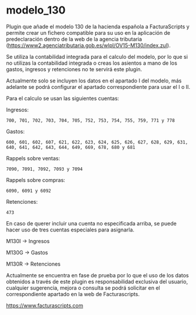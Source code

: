 # modelo_130
Plugin que añade el modelo 130 de la hacienda española a FacturaScripts y permite crear un fichero compatible para su uso en la aplicación
de predeclaración dentro de la web de la agencia tributaria (https://www2.agenciatributaria.gob.es/wlpl/OV15-M130/index.zul).

Se utiliza la contabilidad integrada para el calculo del modelo, por lo que si no utilizas la contabilidad integrada o creas los asientos a mano de los gastos, ingresos y
retenciones no te servirá este plugin.

Actualmente solo se incluyen los datos en el apartado I del modelo, más adelante se podrá configurar el apartado correspondiente para usar el I o II.

Para el calculo se usan las siguientes cuentas:

Ingresos:

    700, 701, 702, 703, 704, 705, 752, 753, 754, 755, 759, 771 y 778

Gastos:

    600, 601, 602, 607, 621, 622, 623, 624, 625, 626, 627, 628, 629, 631, 640, 641, 642, 643, 644, 649, 669, 678, 680 y 681
       
Rappels sobre ventas:
 
    7090, 7091, 7092, 7093 y 7094

Rappels sobre compras:

    6090, 6091 y 6092

Retenciones:
    
    473

En caso de querer incluir una cuenta no especificada arriba, se puede hacer uso de tres cuentas especiales para asignarla.

M130I -> Ingresos

M130G -> Gastos

M130R -> Retenciones

Actualmente se encuentra en fase de prueba por lo que el uso de los datos obtenidos a través de este plugin es responsabilidad exclusiva del usuario, cualquier sugerencia, mejora o consulta se podrá solicitar en el correspondiente apartado en la web de Facturascripts.

https://www.facturascripts.com
